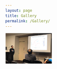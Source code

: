 ```yaml
---
layout: page
title: Gallery
permalink: /Gallery/
---
```

<div><img src="/images/Edmonton1.png" width="150" align="left"/></div> 

